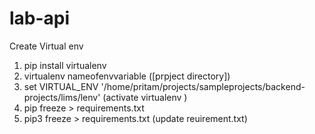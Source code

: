 # lab-api
Create Virtual env

1. pip install virtualenv
2. virtualenv nameofenvvariable ([prpject directory])
3. set VIRTUAL_ENV '/home/pritam/projects/sampleprojects/backend-projects/lims/lenv' (activate virtualenv )
4. pip freeze > requirements.txt
5.  pip3 freeze > requirements.txt (update reuirement.txt)
